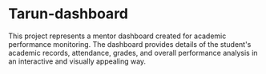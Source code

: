 # Tarun-dashboard
This project represents a mentor dashboard created for academic performance monitoring. The dashboard provides details of the student's academic records, attendance, grades, and overall performance analysis in an interactive and visually appealing way. 
